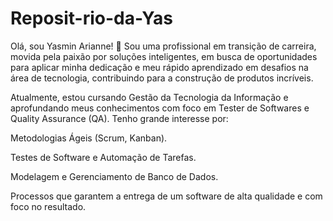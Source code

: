 # Reposit-rio-da-Yas
Olá, sou Yasmin Arianne! 👋 Sou uma profissional em transição de carreira, movida pela paixão por soluções inteligentes, em busca de oportunidades para aplicar minha dedicação e meu rápido aprendizado em desafios na área de tecnologia, contribuindo para a construção de produtos incríveis.

Atualmente, estou cursando Gestão da Tecnologia da Informação e aprofundando meus conhecimentos com foco em Tester de Softwares e Quality Assurance (QA). Tenho grande interesse por:

Metodologias Ágeis (Scrum, Kanban).

Testes de Software e Automação de Tarefas.

Modelagem e Gerenciamento de Banco de Dados.

Processos que garantem a entrega de um software de alta qualidade e com foco no resultado.
